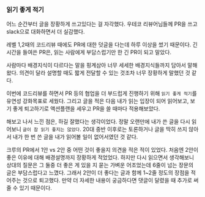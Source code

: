 ### 읽기 좋게 적기
어느 순간부터 글을 장황하게 쓰고있다는 걸 자각했다.
우테코 리뷰어님들께 PR을 쓰고 slack으로 대화하면서 더 실감했다.

레벨 1,2때의 코드리뷰 때에도 PR에 대한 덧글을 다는데 하루 이상을 썼기 때문이다. 긴 시간을 들여쓴 PR은, 읽는 사람에게 부담스럽기만 한 긴 PR이 되고 말았다.

사람마다 배경지식이 다르다는 말을 핑계삼아 너무 세세한 배경지식들까지 담아서 말해왔다. 의견이 달라 설명할 때도 짧게 전달할 수 있는 것조차 너무 장황하게 말했던 것 같다. 

이번에 코드리뷰를 하면서 PR 등의 협업을 더 부드럽게 진행하기 위해 `읽기 좋게 적기`를 유연성 강화목표로 세웠다.
그리고 글을 적은 다음 내가 읽는 입장이 되어 읽어보고, 보기 좋게 퇴고하기로 액션플랜을 세우고 PR을 쓸 때마다 적용해보았다.

해보고 나서 느낀 점은, 하길 잘했다는 생각이었다. 정말 오랜만에 내가 쓴 글을 다시 읽어보니 `글이 참 읽기 좋지는 않았다`. 20대 중반 이후로는 토론하거나 글을 딱히 쓰지 않아서 내가 한 번 쓴 글을 내가 읽어볼 일이 없어서였던 것 같다. 

크루의 PR에서 1안 vs 2안 중 어떤 것이 좋을지 의견을 적은 적이 있었다. 처음엔 2안이 좋은 이유에 대해 배경설명까지 장황하게 적었었다. 하지만 다시 읽으면서 생각해보니 상대의 질문은 그 둘중 더 좋은 게 있을 지 묻는 가벼운 어조었는데 6줄이 넘는 장문의 글은 부담스럽다고 느꼈다. 그래서 2안이 더 좋다는 글과 함께 1~2줄 정도의 장점을 적어주는 것으로 퇴고했다. 만약 더 자세한 내용이 궁금하다면 댓글이 달렸을 때 추가로 써줄 수 있기 때문이다.

